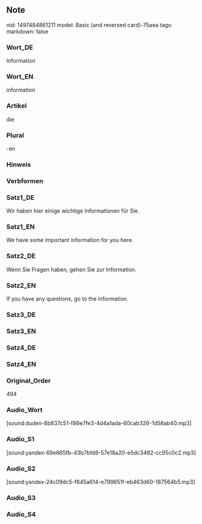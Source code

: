 ## Note
nid: 1497484861211
model: Basic (and reversed card)-75aea
tags: 
markdown: false

### Wort_DE
Information

### Wort_EN
information

### Artikel
die

### Plural
-en

### Hinweis


### Verbformen


### Satz1_DE
Wir haben hier einige wichtige Informationen für Sie.

### Satz1_EN
We have some important information for you here.

### Satz2_DE
Wenn Sie Fragen haben, gehen Sie zur Information.

### Satz2_EN
If you have any questions, go to the information.

### Satz3_DE


### Satz3_EN


### Satz4_DE


### Satz4_EN


### Original_Order
494

### Audio_Wort
[sound:duden-8b837c51-f86e7fe3-4d4a1ada-60cab326-1d58ab40.mp3]

### Audio_S1
[sound:yandex-69e665fb-43b7bfd8-57e18a20-e5dc3482-cc95c0c2.mp3]

### Audio_S2
[sound:yandex-24c09dc5-f845a614-e799651f-eb463d60-187564b5.mp3]

### Audio_S3


### Audio_S4

